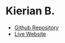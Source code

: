 # Kierian B.

- [Github Repository](https://github.com/KierianAren/finalproject)
- [Live Website](https://kierianaren.github.io/finalproject/)

